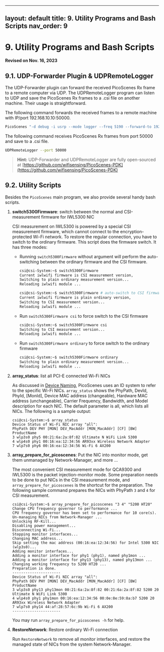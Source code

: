 
---
layout: default
title: 9. Utility Programs and Bash Scripts
nav_order: 9
---

# 9. Utility Programs and Bash Scripts

**Revised on Nov. 16, 2023**

## 9.1. UDP-Forwarder Plugin & UDPRemoteLogger

The UDP-Forwarder plugin can forward the received PicoScenes Rx frame to a remote computer via UDP. The UDPRemoteLogger program can listen to UDP and save the PicoScenes Rx frames to a .csi file on another machine. Their usage is straightforward.

The following command forwards the received frames to a remote machine with IP/port 192.168.10.10:50000.

```bash
PicoScenes "-d debug -i usrp --mode logger --freq 5190 --forward-to 192.168.10.10:50000"
```

The following command receives PicoScenes Rx frames from port 50000 and save to a .csi file.

```bash
UDPRemoteLogger --port 50000
```

> **Hint:** UDP-Forwarder and UDPRemoteLogger are fully open-sourced at [https://github.com/wifisensing/PicoScenes-PDK](https://github.com/wifisensing/PicoScenes-PDK)

## 9.2. Utility Scripts

Besides the `PicoScenes` main program, we also provide several handy bash scripts.

1. **switch5300Firmware**: switch between the normal and CSI-measurement firmware for IWL5300 NIC

    CSI measurement on IWL5300 is powered by a special CSI measurement firmware, which cannot connect to the encryption-protected Wi-Fi network. To restore the regular connection, you have to switch to the ordinary firmware. This script does the firmware switch. It has three modes:

    - Running `switch5300Firmware` without argument will perform the auto-switching between the ordinary firmware and the CSI firmware.

        ```bash
        csi@csi-System:~$ switch5300Firmware 
        Current iwlwifi firmware is CSI measurement version,
        Switching to plain ordinary measurement version...
        Reloading iwlwifi module ...

        csi@csi-System:~$ switch5300Firmware # auto-switch to CSI firmware
        Current iwlwifi firmware is plain ordinary version,
        Switching to CSI measurement version...
        Reloading iwlwifi module ...
        ```

    - Run `switch5300Firmware csi` to force switch to the CSI firmware

        ```bash
        csi@csi-System:~$ switch5300Firmware csi
        Switching to CSI measurement version...
        Reloading iwlwifi module ...
        ```

    - Run `switch5300Firmware ordinary` to force switch to the ordinary firmware

        ```bash
        csi@csi-System:~$ switch5300Firmware ordinary
        Switching to plain ordinary measurement version...
        Reloading iwlwifi module ...
        ```

2. **array_status**: list all PCI-E connected Wi-Fi NICs

    As discussed in [Device Naming](scenarios.md#611-device-naming), PicoScenes uses an ID system to refer to the specific Wi-Fi NICs. `array_status` shows the PhyPath, DevId, PhyId, [MonId], Device MAC address (changeable), Hardware MAC address (unchangeable), Carrier Frequency, Bandwidth, and Model description for each NIC. The default parameter is all, which lists all NICs. The following is a sample output:

    ```console
    csi@csi-System:~$ array_status
    Device Status of Wi-Fi NIC array "all":
    PhyPath DEV PHY [MON] DEV_MacAddr [MON_MacAddr] [CF] [BW] ProductName
    3 wlp3s0 phy5 00:21:6a:2a:8f:82 Ultimate N WiFi Link 5300 
    4 wlp4s0 phy1 00:16:ea:12:34:56 AR93xx Wireless Network Adapter 
    7 wlp7s0 phy6 00:16:ea:12:34:56 Wi-Fi 6 AX200 
    ```

3. **array_prepare_for_picoscenes**: Put the NIC into monitor mode, get them unmanaged by Network-Manager, and more ...

    The most convenient CSI measurement mode for QCA9300 and IWL5300 is the packet injection-monitor mode. Some preparation needs to be done to put NICs in the CSI measurement mode, and `array_prepare_for_picoscenes` is the shortcut for the preparation. The following sample command prepares the NICs with PhyPath `3` and `4` for CSI measurement.

    ```console
    csi@csi-System:~$ array_prepare_for_picoscenes "3 4" "5200 HT20"
    Change CPU frequency governor to performance ...
    CPU frequency governor has been set to performance for 10 core(s).
    Un-managing NICs from Network-Manager ...
    Unlocking RF-Kill...
    Disabling power management...
    Disconnecting Wi-Fi...
    Stopping monitor interfaces...
    Changing MAC address...
    Skip setting the mac address (00:16:ea:12:34:56) for Intel 5300 NIC (wlp3s0)...
    Adding monitor interfaces...
    Adding a monitor interface for phy1 (phy1), named phy1mon ...
    Adding a monitor interface for phy13 (phy13), named phy13mon ...
    Changing working frequency to 5200 HT20 ...
    Preparation is done.
    ----------------------
    Device Status of Wi-Fi NIC array "all":
    PhyPath DEV PHY [MON] DEV_MacAddr [MON_MacAddr] [CF] [BW] ProductName
    3 wlp3s0 phy13 phy13mon 00:21:6a:2a:8f:82 00:21:6a:2a:8f:82 5200 20 Ultimate N WiFi Link 5300 
    4 wlp4s0 phy1 phy1mon 00:16:ea:12:34:56 00:0e:8e:59:8a:b7 5200 20 AR93xx Wireless Network Adapter 
    7 wlp7s0 phy14 44:af:28:57:6c:9b Wi-Fi 6 AX200 
    ----------------------
    ```

    You may run `array_prepare_for_picoscenes -h` for help.

4. **RestoreNetwork**: Restore ordinary Wi-Fi connection

    Run `RestoreNetwork` to remove all monitor interfaces, and restore the managed state of NICs from the system Network-Manager.    

